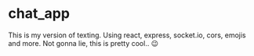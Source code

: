 # chat_app


This is my version of texting. Using react, express, socket.io, cors, emojis and more. Not gonna lie, this is pretty cool.. 😉 
